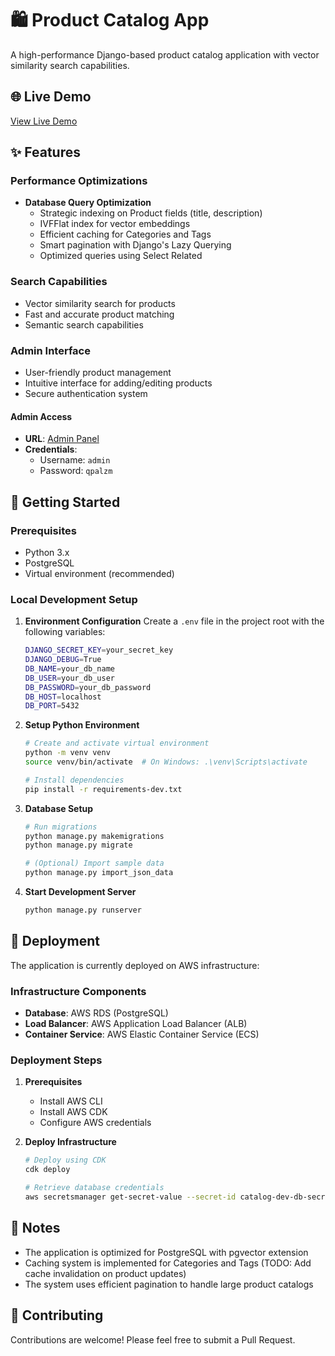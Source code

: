 # 🛍️ Product Catalog App

A high-performance Django-based product catalog application with vector similarity search capabilities.

## 🌐 Live Demo
[View Live Demo](http://catalog-dev-alb-499800740.eu-north-1.elb.amazonaws.com/)

## ✨ Features

### Performance Optimizations
- **Database Query Optimization**
  - Strategic indexing on Product fields (title, description)
  - IVFFlat index for vector embeddings
  - Efficient caching for Categories and Tags
  - Smart pagination with Django's Lazy Querying
  - Optimized queries using Select Related

### Search Capabilities
- Vector similarity search for products
- Fast and accurate product matching
- Semantic search capabilities

### Admin Interface
- User-friendly product management
- Intuitive interface for adding/editing products
- Secure authentication system

#### Admin Access
- **URL**: [Admin Panel](http://catalog-dev-alb-499800740.eu-north-1.elb.amazonaws.com/admin)
- **Credentials**:
  - Username: `admin`
  - Password: `qpalzm`

## 🚀 Getting Started

### Prerequisites
- Python 3.x
- PostgreSQL
- Virtual environment (recommended)

### Local Development Setup

1. **Environment Configuration**
   Create a `.env` file in the project root with the following variables:
   ```bash
   DJANGO_SECRET_KEY=your_secret_key
   DJANGO_DEBUG=True
   DB_NAME=your_db_name
   DB_USER=your_db_user
   DB_PASSWORD=your_db_password
   DB_HOST=localhost
   DB_PORT=5432
   ```

2. **Setup Python Environment**
   ```bash
   # Create and activate virtual environment
   python -m venv venv
   source venv/bin/activate  # On Windows: .\venv\Scripts\activate
   
   # Install dependencies
   pip install -r requirements-dev.txt
   ```

3. **Database Setup**
   ```bash
   # Run migrations
   python manage.py makemigrations
   python manage.py migrate
   
   # (Optional) Import sample data
   python manage.py import_json_data
   ```

4. **Start Development Server**
   ```bash
   python manage.py runserver
   ```

## 🚀 Deployment

The application is currently deployed on AWS infrastructure:

### Infrastructure Components
- **Database**: AWS RDS (PostgreSQL)
- **Load Balancer**: AWS Application Load Balancer (ALB)
- **Container Service**: AWS Elastic Container Service (ECS)

### Deployment Steps

1. **Prerequisites**
   - Install AWS CLI
   - Install AWS CDK
   - Configure AWS credentials

2. **Deploy Infrastructure**
   ```bash
   # Deploy using CDK
   cdk deploy
   
   # Retrieve database credentials
   aws secretsmanager get-secret-value --secret-id catalog-dev-db-secret
   ```

## 📝 Notes
- The application is optimized for PostgreSQL with pgvector extension
- Caching system is implemented for Categories and Tags (TODO: Add cache invalidation on product updates)
- The system uses efficient pagination to handle large product catalogs

## 🤝 Contributing
Contributions are welcome! Please feel free to submit a Pull Request.

